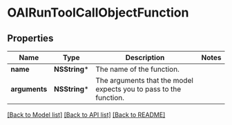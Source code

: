 # OAIRunToolCallObjectFunction

## Properties
Name | Type | Description | Notes
------------ | ------------- | ------------- | -------------
**name** | **NSString*** | The name of the function. | 
**arguments** | **NSString*** | The arguments that the model expects you to pass to the function. | 

[[Back to Model list]](../README.md#documentation-for-models) [[Back to API list]](../README.md#documentation-for-api-endpoints) [[Back to README]](../README.md)


